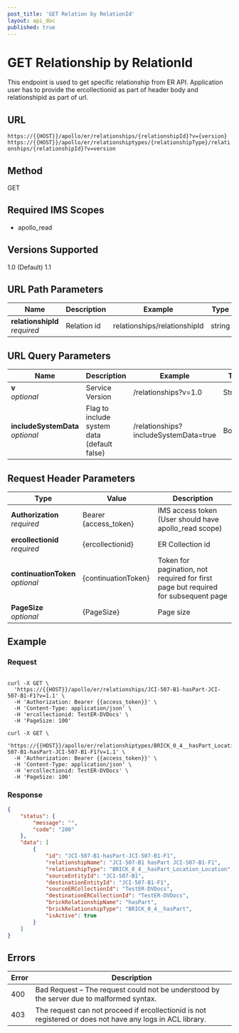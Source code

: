 ```yaml
---
post_title: 'GET Relation by RelationId'
layout: api_doc
published: true
---
```

# GET Relationship by RelationId

This endpoint is used to get specific relationship from ER API. Application user has to provide the ercollectionid as part of header body and relationshipid as part of url.

## URL

`https://{{HOST}}/apollo/er/relationships/{relationshipId}?v={version}`
`https://{{HOST}}/apollo/er/relationshiptypes/{relationshipType}/relationships/{relationshipId}?v=version`

## Method

<div class="get">GET</div>

## Required IMS Scopes

* apollo_read

## Versions Supported
1.0 (Default)
1.1

## URL Path Parameters

|Name|Description|Example|Type|
|---|---|---|---|
|**relationshipId** <br>*required*|Relation id|relationships/relationshipId|string|

## URL Query Parameters

|Name|Description|Example|Type|
|---|---|---|---|
|**v** <br>*optional*|Service Version|/relationships?v=1.0|String|
|**includeSystemData** <br>*optional*|Flag to include system data (default false)|/relationships?includeSystemData=true|Boolean|

## Request Header Parameters

|Type|Value|Description|
|---|---|---|
|**Authorization** <br>*required*|Bearer {access_token}|IMS access token (User should have apollo_read scope)|
|**ercollectionid** <br>*required*|{ercollectionid}|ER Collection id|
|**continuationToken** <br>*optional*|{continuationToken}|Token for pagination, not required for first page but required for subsequent page|
|**PageSize** <br>*optional*|{PageSize}|Page size|

## Example

### Request

```shell

curl -X GET \
  'https://{{HOST}}/apollo/er/relationships/JCI-507-B1-hasPart-JCI-507-B1-F1?v=1.1' \
  -H 'Authorization: Bearer {{access_token}}' \
  -H 'Content-Type: application/json' \
  -H 'ercollectionid: TestER-DVDocs' \
  -H 'PageSize: 100'

curl -X GET \
  'https://{{HOST}}/apollo/er/relationshiptypes/BRICK_0_4__hasPart_Location_Location/relationships/JCI-507-B1-hasPart-JCI-507-B1-F1?v=1.1' \
  -H 'Authorization: Bearer {{access_token}}' \
  -H 'Content-Type: application/json' \
  -H 'ercollectionid: TestER-DVDocs' \
  -H 'PageSize: 100' 
```

### Response

```json
{
    "status": {
        "message": "",
        "code": "200"
    },
    "data": [
        {
            "id": "JCI-507-B1-hasPart-JCI-507-B1-F1",
            "relationshipName": "JCI-507-B1 hasPart JCI-507-B1-F1",
            "relationshipType": "BRICK_0_4__hasPart_Location_Location",
            "sourceEntityId": "JCI-507-B1",
            "destinationEntityId": "JCI-507-B1-F1",
            "sourceERCollectionId": "TestER-DVDocs",
            "destinationERCollectionId": "TestER-DVDocs",
            "brickRelationshipName": "hasPart",
            "brickRelationshipType": "BRICK_0_4__hasPart",
            "isActive": true
        }
    ]
}


```

## Errors

|Error|Description|
|---|---|
|400|Bad Request – The request could not be understood by the server due to malformed syntax.|
|403|The request can not proceed if ercollectionid is not registered or does not have any logs in ACL library.|

